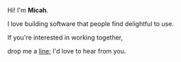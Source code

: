 ---
---

Hi! I'm **Micah**.

I love building software that people find delightful to use.

If you're interested in working together,

drop me a [line]; I'd love to hear from you.

[line]: mailto:me@micahmount.com
